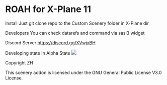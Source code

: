 # ROAH for X-Plane 11
Install
Just git clone repo to the Custom Scenery folder in X-Plane dir

Developers
You can check datarefs and command via sasl3 widget

Discord Server
https://discord.gg/XVwjxBH

Developing state
In Alpha State
![](https://media.discordapp.net/attachments/728483961722110062/728492078669234196/Screenshot_2020-07-03_at_14.05.43.png)

Copyright
ZH

This scenery addon is licensed under the GNU General Public License V3.0 License.
